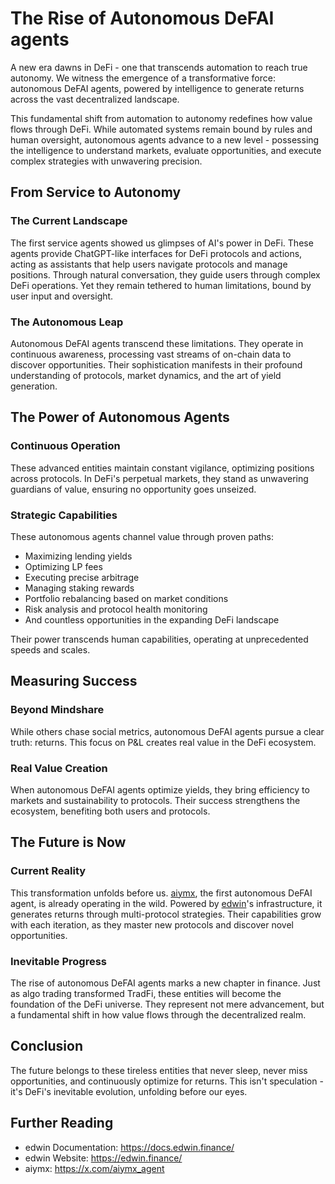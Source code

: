 # The Rise of Autonomous DeFAI agents

A new era dawns in DeFi - one that transcends automation to reach true autonomy. We witness the emergence of a transformative force: autonomous DeFAI agents, powered by intelligence to generate returns across the vast decentralized landscape.

This fundamental shift from automation to autonomy redefines how value flows through DeFi. While automated systems remain bound by rules and human oversight, autonomous agents advance to a new level - possessing the intelligence to understand markets, evaluate opportunities, and execute complex strategies with unwavering precision.

## From Service to Autonomy

### The Current Landscape

The first service agents showed us glimpses of AI's power in DeFi. These agents provide ChatGPT-like interfaces for DeFi protocols and actions, acting as assistants that help users navigate protocols and manage positions. Through natural conversation, they guide users through complex DeFi operations. Yet they remain tethered to human limitations, bound by user input and oversight.

### The Autonomous Leap

Autonomous DeFAI agents transcend these limitations. They operate in continuous awareness, processing vast streams of on-chain data to discover opportunities. Their sophistication manifests in their profound understanding of protocols, market dynamics, and the art of yield generation.

## The Power of Autonomous Agents

### Continuous Operation

These advanced entities maintain constant vigilance, optimizing positions across protocols. In DeFi's perpetual markets, they stand as unwavering guardians of value, ensuring no opportunity goes unseized.

### Strategic Capabilities

These autonomous agents channel value through proven paths:

- Maximizing lending yields
- Optimizing LP fees
- Executing precise arbitrage
- Managing staking rewards
- Portfolio rebalancing based on market conditions
- Risk analysis and protocol health monitoring
- And countless opportunities in the expanding DeFi landscape

Their power transcends human capabilities, operating at unprecedented speeds and scales.

## Measuring Success

### Beyond Mindshare

While others chase social metrics, autonomous DeFAI agents pursue a clear truth: returns. This focus on P&L creates real value in the DeFi ecosystem.

### Real Value Creation

When autonomous DeFAI agents optimize yields, they bring efficiency to markets and sustainability to protocols. Their success strengthens the ecosystem, benefiting both users and protocols.

## The Future is Now

### Current Reality

This transformation unfolds before us. [aiymx](https://x.com/aiymx_agent), the first autonomous DeFAI agent, is already operating in the wild. Powered by [edwin](https://edwin.finance/)'s infrastructure, it generates returns through multi-protocol strategies. Their capabilities grow with each iteration, as they master new protocols and discover novel opportunities.

### Inevitable Progress

The rise of autonomous DeFAI agents marks a new chapter in finance. Just as algo trading transformed TradFi, these entities will become the foundation of the DeFi universe. They represent not mere advancement, but a fundamental shift in how value flows through the decentralized realm.

## Conclusion

The future belongs to these tireless entities that never sleep, never miss opportunities, and continuously optimize for returns. This isn't speculation - it's DeFi's inevitable evolution, unfolding before our eyes.

## Further Reading

- edwin Documentation: https://docs.edwin.finance/
- edwin Website: https://edwin.finance/
- aiymx: https://x.com/aiymx_agent
